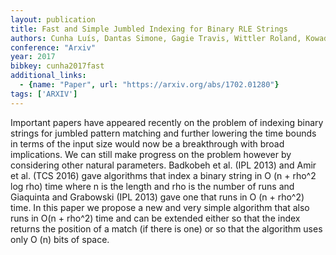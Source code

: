 ```yaml
---
layout: publication
title: Fast and Simple Jumbled Indexing for Binary RLE Strings
authors: Cunha Luís, Dantas Simone, Gagie Travis, Wittler Roland, Kowada Luis, Stoye Jens
conference: "Arxiv"
year: 2017
bibkey: cunha2017fast
additional_links:
  - {name: "Paper", url: "https://arxiv.org/abs/1702.01280"}
tags: ['ARXIV']
---
```

Important papers have appeared recently on the problem of indexing binary strings for jumbled pattern matching and further lowering the time bounds in terms of the input size would now be a breakthrough with broad implications. We can still make progress on the problem however by considering other natural parameters. Badkobeh et al. (IPL 2013) and Amir et al. (TCS 2016) gave algorithms that index a binary string in O (n + rho^2 log rho) time where n is the length and rho is the number of runs and Giaquinta and Grabowski (IPL 2013) gave one that runs in O (n + rho^2) time. In this paper we propose a new and very simple algorithm that also runs in O(n + rho^2) time and can be extended either so that the index returns the position of a match (if there is one) or so that the algorithm uses only O (n) bits of space.
